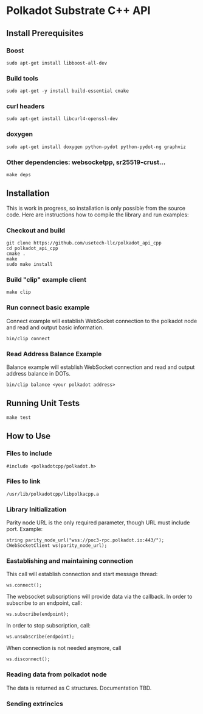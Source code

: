 # Polkadot Substrate C++ API

## Install Prerequisites

### Boost
```
sudo apt-get install libboost-all-dev
```

### Build tools
```
sudo apt-get -y install build-essential cmake
```

### curl headers
```
sudo apt-get install libcurl4-openssl-dev
```

### doxygen
```
sudo apt-get install doxygen python-pydot python-pydot-ng graphviz
```

### Other dependencies: websocketpp, sr25519-crust...
```
make deps
```

## Installation

This is work in progress, so installation is only possible from the source code.
Here are instructions how to compile the library and run examples:

### Checkout and build
```
git clone https://github.com/usetech-llc/polkadot_api_cpp
cd polkadot_api_cpp
cmake .
make
sudo make install
```

### Build "clip" example client
```
make clip
```

### Run connect basic example

Connect example will establish WebSocket connection to the polkadot node and read and output basic information.
```
bin/clip connect
```

### Read Address Balance Example

Balance example will establish WebSocket connection and read and output address balance in DOTs.
```
bin/clip balance <your polkadot address>
```


## Running Unit Tests

```
make test
```

## How to Use

### Files to include
```
#include <polkadotcpp/polkadot.h>
```

### Files to link
```
/usr/lib/polkadotcpp/libpolkacpp.a
```

### Library Initialization
Parity node URL is the only required parameter, though URL must include port. Example:
```
string parity_node_url("wss://poc3-rpc.polkadot.io:443/");
CWebSocketClient ws(parity_node_url);
```

### Eastablishing and maintaining connection
This call will establish connection and start message thread:
```
ws.connect();
```

The websocket subscriptions will provide data via the callback. In order to subscribe to an endpoint, call:
```
ws.subscribe(endpoint);
```

In order to stop subscription, call:
```
ws.unsubscribe(endpoint);
```

When connection is not needed anymore, call
```
ws.disconnect();
```

### Reading data from polkadot node
The data is returned as C structures. Documentation TBD.

### Sending extrincics
